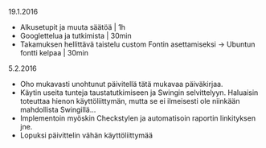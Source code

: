 19.1.2016
- Alkusetupit ja muuta säätöä | 1h
- Googlettelua ja tutkimista | 30min
- Takamuksen hellittävä taistelu custom Fontin asettamiseksi -> Ubuntun fontti kelpaa | 30min

5.2.2016
- Oho mukavasti unohtunut päivitellä tätä mukavaa päiväkirjaa.
- Käytin useita tunteja taustatutkimiseen ja Swingin selvittelyyn. Haluaisin toteuttaa hienon käyttöliittymän, mutta se ei ilmeisesti ole niinkään mahdollista Swingillä...
- Implementoin myöskin Checkstylen ja automatisoin raportin linkityksen jne.
- Lopuksi päivittelin vähän käyttöliittymää
